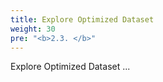 ```yaml
---
title: Explore Optimized Dataset
weight: 30
pre: "<b>2.3. </b>"
---
```


Explore Optimized Dataset ...